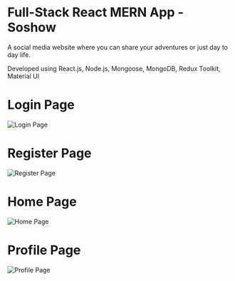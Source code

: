 # Full-Stack React MERN App - Soshow
A social media website where you can share your adventures or just day to day life.

Developed using React.js, Node.js, Mongoose, MongoDB, Redux Toolkit, Material UI

# Login Page
![Login Page](https://i.imgur.com/5tbfS8o.png)

# Register Page
![Register Page](https://i.imgur.com/yFxU4L4.png)

# Home Page
![Home Page](https://i.imgur.com/uZc0qyf.gif)

# Profile Page
![Profile Page](https://i.imgur.com/GNg0b6r.png)
